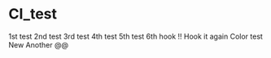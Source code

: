 # CI_test

1st test
2nd test
3rd test
4th test
5th test
6th
hook !!
Hook it again
Color test
New
Another
@@
